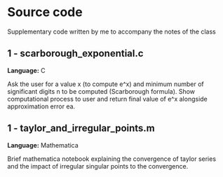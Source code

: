 # Source code

Supplementary code written by me to accompany the notes of the class

## 1 - scarborough_exponential.c

**Language:** C

Ask the user for a value x (to compute e^x) and minimum number of significant digits n to be computed (Scarborough formula). Show computational process to user and return final value of e^x alongside approximation error ea. 

## 1 - taylor_and_irregular_points.m

**Language:** Mathematica

Brief mathematica notebook explaining the convergence of taylor series and the impact of irregular singular points to the convergence.